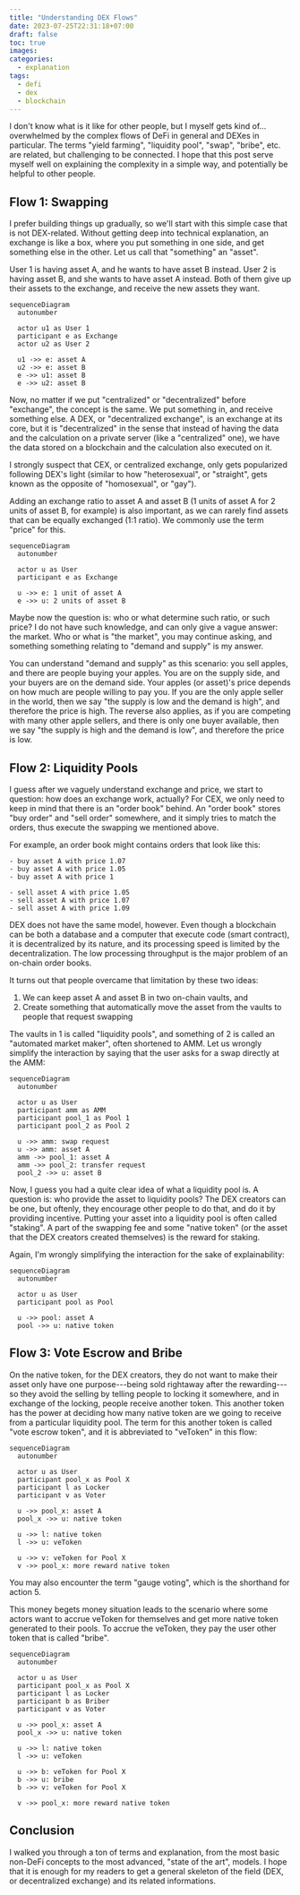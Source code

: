 ```yaml
---
title: "Understanding DEX Flows"
date: 2023-07-25T22:31:18+07:00
draft: false
toc: true
images:
categories:
  - explanation
tags:
  - defi
  - dex
  - blockchain
---
```


I don't know what is it like for other people, but I myself gets kind of...
overwhelmed by the complex flows of DeFi in general and DEXes in particular. The
terms "yield farming", "liquidity pool", "swap", "bribe", etc. are related, but
challenging to be connected. I hope that this post serve myself well on
explaining the complexity in a simple way, and potentially be helpful to other
people.

## Flow 1: Swapping

I prefer building things up gradually, so we'll start with this simple case that
is not DEX-related. Without getting deep into technical explanation, an exchange
is like a box, where you put something in one side, and get something else in
the other. Let us call that "something" an "asset".

User 1 is having asset A, and he wants to have asset B instead. User 2 is having
asset B, and she wants to have asset A instead. Both of them give up their
assets to the exchange, and receive the new assets they want.

```mermaid
sequenceDiagram
  autonumber

  actor u1 as User 1
  participant e as Exchange
  actor u2 as User 2

  u1 ->> e: asset A
  u2 ->> e: asset B
  e ->> u1: asset B
  e ->> u2: asset B
```

Now, no matter if we put "centralized" or "decentralized" before "exchange", the
concept is the same. We put something in, and receive something else. A DEX, or
"decentralized exchange", is an exchange at its core, but it is "decentralized"
in the sense that instead of having the data and the calculation on a private
server (like a "centralized" one), we have the data stored on a blockchain and
the calculation also executed on it.

I strongly suspect that CEX, or centralized exchange, only gets popularized
following DEX's light (similar to how "heterosexual", or "straight", gets known
as the opposite of "homosexual", or "gay").

Adding an exchange ratio to asset A and asset B (1 units of asset A for 2 units
of asset B, for example) is also important, as we can rarely find assets that
can be equally exchanged (1:1 ratio). We commonly use the term "price" for this.

```mermaid
sequenceDiagram
  autonumber

  actor u as User
  participant e as Exchange

  u ->> e: 1 unit of asset A
  e ->> u: 2 units of asset B
```

Maybe now the question is: who or what determine such ratio, or such price? I do
not have such knowledge, and can only give a vague answer: the market. Who or
what is "the market", you may continue asking, and something something relating
to "demand and supply" is my answer.

You can understand "demand and supply" as this scenario: you sell apples, and
there are people buying your apples. You are on the supply side, and your buyers
are on the demand side. Your apples (or asset)'s price depends on how much are
people willing to pay you. If you are the only apple seller in the world, then
we say "the supply is low and the demand is high", and therefore the price is
high. The reverse also applies, as if you are competing with many other apple
sellers, and there is only one buyer available, then we say "the supply is high
and the demand is low", and therefore the price is low.

## Flow 2: Liquidity Pools

I guess after we vaguely understand exchange and price, we start to question:
how does an exchange work, actually? For CEX, we only need to keep in mind that
there is an "order book" behind. An "order book" stores "buy order" and "sell
order" somewhere, and it simply tries to match the orders, thus execute the
swapping we mentioned above.

For example, an order book might contains orders that look like this:

```
- buy asset A with price 1.07
- buy asset A with price 1.05
- buy asset A with price 1

- sell asset A with price 1.05
- sell asset A with price 1.07
- sell asset A with price 1.09
```

DEX does not have the same model, however. Even though a blockchain can be both
a database and a computer that execute code (smart contract), it is
decentralized by its nature, and its processing speed is limited by the
decentralization. The low processing throughput is the major problem of an
on-chain order books.

It turns out that people overcame that limitation by these two ideas:

1. We can keep asset A and asset B in two on-chain vaults, and
2. Create something that automatically move the asset from the vaults to people
   that request swapping

The vaults in 1 is called "liquidity pools", and something of 2 is called an
"automated market maker", often shortened to AMM. Let us wrongly simplify the
interaction by saying that the user asks for a swap directly at the AMM:

```mermaid
sequenceDiagram
  autonumber

  actor u as User
  participant amm as AMM
  participant pool_1 as Pool 1
  participant pool_2 as Pool 2

  u ->> amm: swap request
  u ->> amm: asset A
  amm ->> pool_1: asset A
  amm ->> pool_2: transfer request
  pool_2 ->> u: asset B
```

Now, I guess you had a quite clear idea of what a liquidity pool is. A question
is: who provide the asset to liquidity pools? The DEX creators can be one, but
oftenly, they encourage other people to do that, and do it by providing
incentive. Putting your asset into a liquidity pool is often called "staking".
A part of the swapping fee and some "native token" (or the asset that the DEX
creators created themselves) is the reward for staking.

Again, I'm wrongly simplifying the interaction for the sake of explainability:

```mermaid
sequenceDiagram
  autonumber

  actor u as User
  participant pool as Pool

  u ->> pool: asset A
  pool ->> u: native token
```

## Flow 3: Vote Escrow and Bribe

On the native token, for the DEX creators, they do not want to make their asset
only have one purpose---being sold rightaway after the rewarding---so they avoid
the selling by telling people to locking it somewhere, and in exchange of the
locking, people receive another token. This another token has the power at
deciding how many native token are we going to receive from a particular
liquidity pool. The term for this another token is called "vote escrow token",
and it is abbreviated to "veToken" in this flow:

```mermaid
sequenceDiagram
  autonumber

  actor u as User
  participant pool_x as Pool X
  participant l as Locker
  participant v as Voter

  u ->> pool_x: asset A
  pool_x ->> u: native token

  u ->> l: native token
  l ->> u: veToken

  u ->> v: veToken for Pool X
  v ->> pool_x: more reward native token
```

You may also encounter the term "gauge voting", which is the shorthand for
action 5.

This money begets money situation leads to the scenario where some actors want
to accrue veToken for themselves and get more native token generated to their
pools. To accrue the veToken, they pay the user other token that is called
"bribe".

```mermaid
sequenceDiagram
  autonumber

  actor u as User
  participant pool_x as Pool X
  participant l as Locker
  participant b as Briber
  participant v as Voter

  u ->> pool_x: asset A
  pool_x ->> u: native token

  u ->> l: native token
  l ->> u: veToken

  u ->> b: veToken for Pool X
  b ->> u: bribe
  b ->> v: veToken for Pool X

  v ->> pool_x: more reward native token
```

## Conclusion

I walked you through a ton of terms and explanation, from the most basic
non-DeFi concepts to the most advanced, "state of the art", models. I hope that
it is enough for my readers to get a general skeleton of the field (DEX, or
decentralized exchange) and its related informations.

